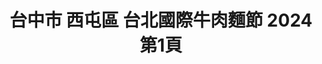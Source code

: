 ---
title: "台中市 西屯區 台北國際牛肉麵節 2024 第1頁"
description: "台中市 西屯區 台北國際牛肉麵節 2024 獲獎餐廳 第1頁"
keywords:
  - 美食競賽
  - 台灣美食
  - 美食精選
datePublished: "2025-06-30"
dateModified: "2025-07-06"
city: "台中市"
district: "西屯區"
award: "台北國際牛肉麵節"
year: "2024"
page: 1
count: 1

restaurants:
  - name: "老龐家傳牛肉麵西屯店"
    city: "台中市"
    district: "西屯區"
    address: "407台中市西屯區甘肅路一段199號"
    phone: "0423168838"
    geo: "24.16857398709539, 120.6567474182163"
    link: "台中市/西屯區/老龐家傳牛肉麵西屯店"
    google_map: "https://maps.app.goo.gl/KTcjuJFhLsuEn4rE7"
    footinder: ""
    award:
    - name: "台北國際牛肉麵節"
      year: "2024"
---